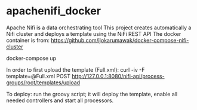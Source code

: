 # apachenifi_docker
Apache Nifi is a data orchestrating tool
This project creates automatically a Nifi cluster and deploys a template using the NiFi REST API
The docker container is from: https://github.com/ijokarumawak/docker-compose-nifi-cluster

docker-compose up

In order to first upload the template (Full.xml): 
curl -iv -F template=@Full.xml POST http://127.0.0.1:8080/nifi-api/process-groups/root/templates/upload

To deploy: run the groovy script; it will deploy the template, enable all needed controllers and start all processors.
